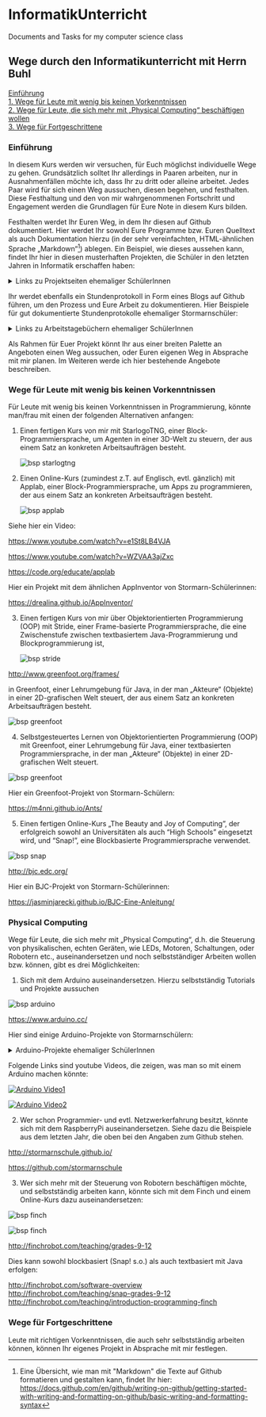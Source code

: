 # InformatikUnterricht
Documents and Tasks for my computer science class

## Wege durch den Informatikunterricht mit Herrn Buhl
[Einführung](#einf)  
[1. Wege für Leute mit wenig bis keinen Vorkenntnissen](#1)  
[2. Wege für Leute, die sich mehr mit „Physical Computing“ beschäftigen wollen](#2)  
[3. Wege für Fortgeschrittene](#3)

### Einführung<a name="einf"></a> 
In diesem Kurs werden wir versuchen, für Euch möglichst individuelle Wege zu gehen. Grundsätzlich solltet Ihr allerdings in Paaren arbeiten, nur in Ausnahmenfällen möchte ich, dass Ihr zu dritt oder alleine arbeitet. Jedes Paar wird für sich einen Weg aussuchen, diesen begehen, und festhalten. Diese Festhaltung und den von mir wahrgenommenen Fortschritt und Engagement werden die Grundlagen für Eure Note in diesem Kurs bilden. 

Festhalten werdet Ihr Euren Weg, in dem Ihr diesen auf Github dokumentiert. Hier werdet Ihr sowohl Eure Programme bzw. Euren Quelltext als auch Dokumentation hierzu (in der sehr vereinfachten, HTML-ähnlichen Sprache „Markdown“[^1]) ablegen. Ein Beispiel, wie dieses aussehen kann, findet Ihr hier in diesen musterhaften Projekten, die Schüler in den letzten Jahren in Informatik erschaffen haben:

[^1]: Eine Übersicht, wie man mit "Markdown" die Texte auf Github formatieren und gestalten kann, findet Ihr hier: https://docs.github.com/en/github/writing-on-github/getting-started-with-writing-and-formatting-on-github/basic-writing-and-formatting-syntax
 

<details>
    <summary> Links zu Projektseiten ehemaliger SchülerInnen</summary>
 
https://github.com/simonrettmann/Projektseite

https://github.com/ThorgeHamprecht/Informatik-Projekt-Nr.-1/blob/main/2D%20Puzzle%20Game.md

https://snap.berkeley.edu/project?user=faiture&project=2D%20Puzzle%20Game

https://github.com/ThorgeHamprecht/InformatikProjektNr.2/blob/main/Projektseite.md

https://github.com/xxxGernchenxxx/rob-the-bot
    
https://github.com/TheMoonlandingV2/TheWeather/blob/main/Projektseite%20Wetterstation.md
    
https://github.com/LeoandTeda/Mirror-Game/blob/master/README.md

https://github.com/murielantonia/The-Beauty-and-Joy-of-Computing

https://olemauss.github.io/LED-Matrix-Arduino/

https://gitlab.com/JKGER/imagerecognition/-/blob/master/Dokumentation/Projektseite.md

https://github.com/dennis602/Projektseite-Arduino-Parkhaus/blob/master/README.md

https://github.com/dennis602/Projektseite-Arduino-Teebeutelautomat/blob/master/README.md

https://github.com/BohrisNaturalisRettner/Projektseite-Spektrometer

https://gitlab.com/JKGER/lothader/-/wikis/Home
    
</details>

Ihr werdet ebenfalls ein Stundenprotokoll in Form eines Blogs auf Github führen, um den Prozess und Eure Arbeit zu dokumentieren. Hier Beispiele für gut dokumentierte Stundenprotokolle ehemaliger Stormarnschüler:

<details>
    <summary> Links zu Arbeitstagebüchern ehemaliger SchülerInnen</summary>

https://github.com/simonrettmann/Stundenprotokolle

https://github.com/ThorgeHamprecht/Informatik-Projekt-Nr.-1

https://github.com/ThorgeHamprecht/InformatikProjektNr.2/blob/main/Protokollseite.md

https://github.com/xxxGernchenxxx/rob-the-bot/blob/main/Projekttagebuch.md
    
https://github.com/TheMoonlandingV2/TheWeather/blob/main/Stundenprotokoll%20Wetterstation.md
    
https://github.com/dennis602/Stundenprotokoll/blob/master/README.md

https://github.com/dennis602/Stundenprotokoll-II/blob/master/README.md

https://github.com/BohrisNaturalisRettner/Informatikprojekt-Spektrometer-Stundenprotokoll

</details>

    
Als Rahmen für Euer Projekt könnt Ihr aus einer breiten Palette an Angeboten einen Weg aussuchen, oder Euren eigenen Weg in Absprache mit mir planen. Im Weiteren werde ich hier bestehende Angebote beschreiben.



### <a name="1"></a>Wege für Leute mit wenig bis keinen Vorkenntnissen
Für Leute mit wenig bis keinen Vorkenntnissen in Programmierung, könnte man/frau mit einen der folgenden Alternativen anfangen:

1. Einen fertigen Kurs von mir mit StarlogoTNG, einer Block-Programmiersprache, um Agenten in einer 3D-Welt zu steuern, der aus einem Satz an konkreten Arbeitsaufträgen besteht.

    ![bsp starlogtng](image/starlogotng_bsp.jpg "Screenshot von StarLogoTNG")

2. Einen Online-Kurs (zumindest z.T. auf Englisch, evtl. gänzlich) mit Applab, einer Block-Programmiersprache, um Apps zu programmieren, der aus einem Satz an konkreten Arbeitsaufträgen besteht. 

    ![bsp applab](image/applab_bsp.jpg "Screenshot von AppLab")
    
 Siehe hier ein Video:
 
 https://www.youtube.com/watch?v=e1St8LB4VJA
 
 https://www.youtube.com/watch?v=WZVAA3ajZxc
 
 
 https://code.org/educate/applab
 
 Hier ein Projekt mit dem ähnlichen AppInventor von Stormarn-Schülerinnen:
 
 https://drealina.github.io/AppInventor/
 
3. Einen fertigen Kurs von mir über Objektorientierten Programmierung (OOP) mit Stride, einer Frame-basierte Programmiersprache, die eine Zwischenstufe zwischen textbasiertem Java-Programmierung und Blockprogrammierung ist, 

    ![bsp stride](image/stride_bsp.png "Screenshot von Stride")


 http://www.greenfoot.org/frames/


 in Greenfoot, einer Lehrumgebung für Java, in der man „Akteure“ (Objekte) in einer 2D-grafischen Welt steuert, der aus einem Satz an konkreten Arbeitsaufträgen besteht.

 ![bsp greenfoot](image/greenfoot_bsp.png "Screenshot von Greenfoot")



4. Selbstgesteuertes Lernen von Objektorientierten Programmierung (OOP) mit Greenfoot, einer Lehrumgebung für Java, einer textbasierten Programmiersprache, in der man „Akteure“ (Objekte) in einer 2D-grafischen Welt steuert.

 ![bsp greenfoot](image/greenfoot-java_bsp.png "Screenshot von Greenfoot java")
    
Hier ein Greenfoot-Projekt von Stormarn-Schülern:

https://m4nni.github.io/Ants/

5. Einen fertigen Online-Kurs „The Beauty and Joy of Computing”, der erfolgreich sowohl an Universitäten als auch “High Schools” eingesetzt wird, und “Snap!”, eine Blockbasierte Programmiersprache verwendet.

 ![bsp snap](image/snap_bsp.jpg "Screenshot von Snap")


 http://bjc.edc.org/

Hier ein BJC-Projekt von Stormarn-Schülerinnen:

https://jasminjarecki.github.io/BJC-Eine-Anleitung/


### <a name="2"></a> Physical Computing

Wege für Leute, die sich mehr mit „Physical Computing“, d.h. die Steuerung von physikalischen, echten Geräten, wie LEDs, Motoren, Schaltungen, oder Robotern etc., auseinandersetzen und noch selbstständiger Arbeiten wollen bzw. können, gibt es drei Möglichkeiten:

1. Sich mit dem Arduino auseinandersetzen. Hierzu selbstständig Tutorials und Projekte aussuchen

 ![bsp arduino](image/arduino_bsp_2.jpg "Screenshot von Arduino")

 https://www.arduino.cc/  

Hier sind einige Arduino-Projekte von Stormarnschülern:
 
 <details>
    <summary> Arduino-Projekte ehemaliger SchülerInnen</summary>
 
 https://github.com/simonrettmann/Projektseite
 
 https://github.com/xxxGernchenxxx/rob-the-bot
 
 https://github.com/TheMoonlandingV2/TheWeather/blob/main/Projektseite%20Wetterstation.md
    
 https://stormarnschule12.github.io/Arduino-car/

 https://olemauss.github.io/LED-Matrix-Arduino/
 
 https://github.com/lakgiter/Informatik-Projekt-3
 
 https://github.com/lakgiter/Projektpraesentation-3
 
 </details>
    
Folgende Links sind youtube Videos, die zeigen, was man so mit einem Arduino machen könnte:


  [![Arduino Video1](http://img.youtube.com/vi/eJg3yuAAawA/0.jpg)](http://www.youtube.com/watch?v=eJg3yuAAawA)
 
  [![Arduino Video2](http://img.youtube.com/vi/_E8jC0D4-as/0.jpg)](http://www.youtube.com/watch?v=_E8jC0D4-as)
 
 

2. Wer schon Programmier- und evtl. Netzwerkerfahrung besitzt, könnte sich mit dem RaspberryPi auseinandersetzen. Siehe dazu die Beispiele aus dem letzten Jahr, die oben bei den Angaben zum Github stehen.

 http://stormarnschule.github.io/

 https://github.com/stormarnschule

3. Wer sich mehr mit der Steuerung von Robotern beschäftigen möchte, und selbstständig arbeiten kann, könnte sich mit dem Finch und einem Online-Kurs dazu auseinandersetzen:


 ![bsp finch](image/finch-diagram.jpg "Diagram of Finch robot")

 ![bsp finch](image/finch_bsp.jpg "Image of Finch in action")



 http://finchrobot.com/teaching/grades-9-12

 Dies kann sowohl blockbasiert (Snap! s.o.) als auch textbasiert mit Java erfolgen:

 http://finchrobot.com/software-overview  
 http://finchrobot.com/teaching/snap-grades-9-12  
 http://finchrobot.com/teaching/introduction-programming-finch  



### <a name="3"></a>Wege für Fortgeschrittene
Leute mit richtigen Vorkenntnissen, die auch sehr selbstständig arbeiten können, können Ihr eigenes Projekt in Absprache mit mir festlegen. 
